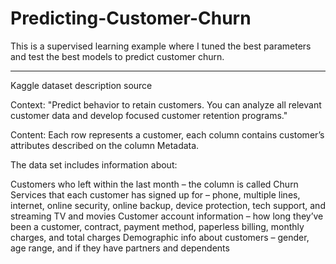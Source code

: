 # Predicting-Customer-Churn
This is a supervised learning example where I tuned the best parameters and test the best models to predict customer churn.

---------------------------------------------
Kaggle dataset description
source

Context:
"Predict behavior to retain customers. You can analyze all relevant customer data and develop focused customer retention programs." 

Content:
Each row represents a customer, each column contains customer’s attributes described on the column Metadata.

The data set includes information about:

Customers who left within the last month – the column is called Churn
Services that each customer has signed up for – phone, multiple lines, internet, online security, online backup, device protection, tech support, and streaming TV and movies
Customer account information – how long they’ve been a customer, contract, payment method, paperless billing, monthly charges, and total charges
Demographic info about customers – gender, age range, and if they have partners and dependents
